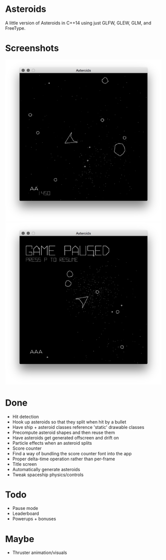 Asteroids
=========

A little version of Asteroids in C++14 using just GLFW, GLEW, GLM, and FreeType.

Screenshots
===========

![Playing](/screenshots/playing.png?raw=true "Playing")
![Paused](/screenshots/paused.png?raw=true "Paused")

Done
====

* Hit detection
* Hook up asteroids so that they split when hit by a bullet
* Have ship + asteroid classes reference 'static' drawable classes
* Precompute asteroid shapes and then reuse them
* Have asteroids get generated offscreen and drift on
* Particle effects when an asteroid splits
* Score counter
* Find a way of bundling the score counter font into the app
* Proper delta-time operation rather than per-frame
* Title screen
* Automatically generate asteroids
* Tweak spaceship physics/controls

Todo
====

* Pause mode
* Leaderboard
* Powerups + bonuses

Maybe
=====

* Thruster animation/visuals
